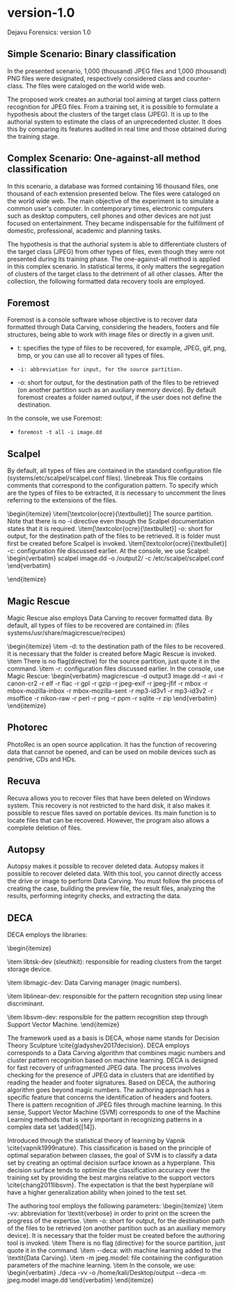 # version-1.0
Dejavu Forensics: version 1.0

## Simple Scenario: Binary classification

In the presented scenario, 1,000 (thousand) JPEG files and 1,000 (thousand) PNG files were designated, respectively considered class and counter-class. The files were cataloged on the world wide web.

The proposed work creates an authorial tool aiming at target class pattern recognition for JPEG files. From a training set, it is possible to formulate a hypothesis about the clusters of the target class (JPEG). It is up to the authorial system to estimate the class of an unprecedented cluster. It does this by comparing its features audited in real time and those obtained during the training stage.

## Complex Scenario: One-against-all method classification

In this scenario, a database was formed containing 16 thousand files, one thousand of each extension presented below.
The files were cataloged on the world wide web. The main objective of the experiment is to simulate a common user's computer. In contemporary times, electronic computers such as desktop computers, cell phones and other devices are not just focused on entertainment. They became indispensable for the fulfillment of domestic, professional, academic and planning tasks.

The hypothesis is that the authorial system is able to differentiate clusters of the target class (JPEG) from other types of files, even though they were not presented during its training phase. The one-against-all method is applied in this complex scenario. In statistical terms, it only matters the segregation of clusters of the target class to the detriment of all other classes.
After the collection, the following formatted data recovery tools are employed.

## Foremost

Foremost is a console software whose objective is to recover data formatted through Data Carving, considering the headers, footers and file structures, being able to work with image files or directly in a given unit.

-	t: specifies the type of files to be recovered, 
for example,  JPEG, gif, png, bmp, 
or you can use all to recover all types of files.
-	  -i: abbreviation for input, for the source partition.
-	 -o: short for output, for the destination path of the files to be retrieved (on another partition such as an auxiliary memory device). By default foremost creates a folder named output, if the user does not define the destination.

In the console, we use Foremost:
-	  foremost -t all -i image.dd

## Scalpel

By default, all types of files are contained in the standard configuration file (systems/etc/scalpel/scalpel.conf files). \linebreak
This file contains comments that correspond to the configuration pattern. To specify which are the types of files to be extracted, it is necessary to uncomment the lines referring to the extensions of the files.

\begin{itemize}
	\item[\textcolor{ocre}{\textbullet}] 
The source partition. Note that there is no -i directive even though the Scalpel documentation states that it is required.
	\item[\textcolor{ocre}{\textbullet}] 
-o: short for output, for the destination path of the files to be retrieved. It is folder must first be created before Scalpel is invoked.
	\item[\textcolor{ocre}{\textbullet}] 
-c: configuration file discussed earlier.
At the console, we use Scalpel:
\begin{verbatim}
    scalpel image.dd -o /output2/ 
    -c /etc/scalpel/scalpel.conf
\end{verbatim}

\end{itemize}

## Magic Rescue
Magic Rescue also employs Data Carving to recover formatted data. By default, all types of files to be recovered are contained in:
(files systems/usr/share/magicrescue/recipes)

\begin{itemize}
	\item
-d: to the destination path of the files to be recovered.
It is necessary that the folder is created before Magic Rescue is invoked.
	\item
There is no flag(directive) for the source partition, just quote it in the command.
	\item
-r: configuration files discussed earlier.
In the console, use Magic Rescue:
\begin{verbatim}
    magicrescue -d output3 image.dd  -r avi 
    -r canon-cr2 -r elf -r flac  -r gpl -r gzip 
    -r jpeg-exif -r jpeg-jfif  -r mbox 
    -r mbox-mozilla-inbox  -r mbox-mozilla-sent 
    -r mp3-id3v1 -r mp3-id3v2 -r msoffice 
    -r nikon-raw -r perl -r png -r ppm 
    -r sqlite -r zip
\end{verbatim}
\end{itemize}

## Photorec

PhotoRec is an open source application. It has the function of recovering data that cannot be opened, and can be used on mobile devices such as pendrive, CDs and HDs.

## Recuva

Recuva allows you to recover files that have been deleted on Windows system. This recovery is not restricted to the hard disk, it also makes it possible to rescue files saved on portable devices. Its main function is to locate files that can be recovered. However, the program also allows a complete deletion of files.

## Autopsy

Autopsy makes it possible to recover deleted data.
Autopsy makes it possible to recover deleted data. With this tool, you cannot directly access the drive or image to perform Data Carving. You must follow the process of creating the case, building the preview file, the result files, analyzing the results, performing integrity checks, and extracting the data.


## DECA

DECA employs the libraries:


\begin{itemize}

\item 
libtsk-dev (sleuthkit): responsible for reading clusters from the target storage device.

\item
libmagic-dev: Data Carving manager (magic numbers).

\item
liblinear-dev: responsible for the pattern recognition step using linear discriminant.

\item
libsvm-dev: responsible for the pattern recognition step through Support Vector Machine.
\end{itemize}

The framework used as a basis is DECA, whose name stands for Decision Theory Sculpture \cite{gladyshev2017decision}. DECA employs corresponds to a Data Carving algorithm that combines magic numbers and cluster pattern recognition based on machine learning.
DECA is designed for fast recovery of unfragmented JPEG data. The process involves checking for the presence of JPEG data in clusters that are identified by reading the header and footer signatures. 
Based on DECA, the authoring algorithm goes beyond magic numbers. The authoring approach has a specific feature that concerns the identification of headers and footers. 
There is pattern recognition of JPEG files through machine learning.
In this sense, Support Vector Machine (SVM) corresponds to one of the Machine Learning methods that is very important in recognizing patterns in a complex data set \added{[14]}.

Introduced through the statistical theory of learning by Vapnik \cite{vapnik1999nature}. This classification is based on the principle of optimal separation between classes, the goal of SVM is to classify a data set by creating an optimal decision surface known as a hyperplane. This decision surface tends to optimize the classification accuracy over the training set by providing the best margins relative to the support vectors \cite{chang2011libsvm}. The expectation is that the best hyperplane will have a higher generalization ability when joined to the test set.

The authoring tool employs the following parameters:
\begin{itemize}
	\item 
-vv: abbreviation for \textit{verbose} in order to print on the screen the progress of the expertise.
	\item 
-o:  short for output, for the destination path of the files to be retrieved (on another partition such as an auxiliary memory device). It is necessary that the
folder must be created before the authoring tool is invoked.
    \item
There is no flag (directive) for the source partition, just quote it in the command.
	\item 
--deca: with machine learning added to the \textit{Data Carving}. 
	\item 
-m  jpeg.model: file containing the configuration parameters of the machine learning.
\item 
In the console, we use:
\begin{verbatim}
    ./deca -vv -o /home/kali/Desktop/output 
    --deca -m jpeg.model image.dd
\end{verbatim}
\end{itemize}
